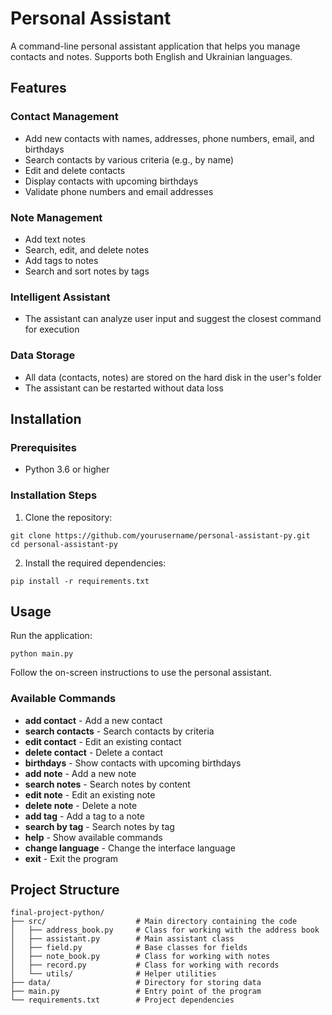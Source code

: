 # Personal Assistant

A command-line personal assistant application that helps you manage contacts and notes. Supports both English and Ukrainian languages.

## Features

### Contact Management

- Add new contacts with names, addresses, phone numbers, email, and birthdays
- Search contacts by various criteria (e.g., by name)
- Edit and delete contacts
- Display contacts with upcoming birthdays
- Validate phone numbers and email addresses

### Note Management

- Add text notes
- Search, edit, and delete notes
- Add tags to notes
- Search and sort notes by tags

### Intelligent Assistant

- The assistant can analyze user input and suggest the closest command for execution

### Data Storage

- All data (contacts, notes) are stored on the hard disk in the user's folder
- The assistant can be restarted without data loss

## Installation

### Prerequisites

- Python 3.6 or higher

### Installation Steps

1. Clone the repository:

```
git clone https://github.com/yourusername/personal-assistant-py.git
cd personal-assistant-py
```

2. Install the required dependencies:

```
pip install -r requirements.txt
```

## Usage

Run the application:

```
python main.py
```

Follow the on-screen instructions to use the personal assistant.

### Available Commands

- **add contact** - Add a new contact
- **search contacts** - Search contacts by criteria
- **edit contact** - Edit an existing contact
- **delete contact** - Delete a contact
- **birthdays** - Show contacts with upcoming birthdays
- **add note** - Add a new note
- **search notes** - Search notes by content
- **edit note** - Edit an existing note
- **delete note** - Delete a note
- **add tag** - Add a tag to a note
- **search by tag** - Search notes by tag
- **help** - Show available commands
- **change language** - Change the interface language
- **exit** - Exit the program

## Project Structure

```
final-project-python/
├── src/                    # Main directory containing the code
│   ├── address_book.py     # Class for working with the address book
│   ├── assistant.py        # Main assistant class
│   ├── field.py            # Base classes for fields
│   ├── note_book.py        # Class for working with notes
│   ├── record.py           # Class for working with records
│   └── utils/              # Helper utilities
├── data/                   # Directory for storing data
├── main.py                 # Entry point of the program
└── requirements.txt        # Project dependencies
```
